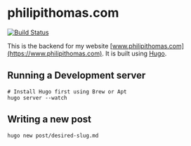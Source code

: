 # philipithomas.com

[![Build Status](https://travis-ci.org/philipithomas/www.philipithomas.com.svg)](https://travis-ci.org/philipithomas/www.philipithomas.com)

This is the  backend for my website [www.philipithomas.com](https://www.philipithomas.com). It is built using [Hugo](http://gethugo.io).

## Running a Development server


```
# Install Hugo first using Brew or Apt
hugo server --watch
```

## Writing a new post

```
hugo new post/desired-slug.md
```
